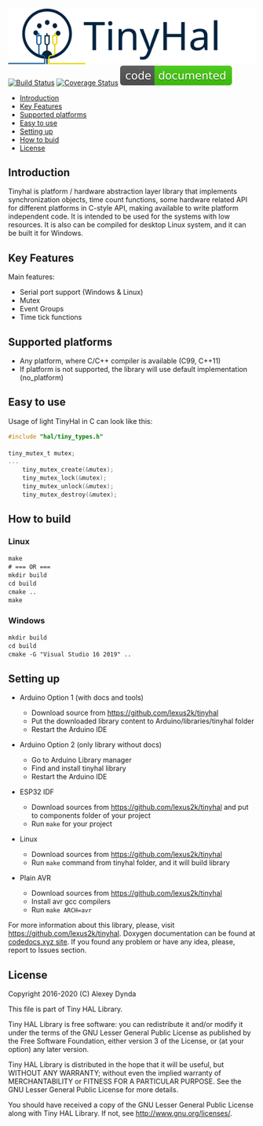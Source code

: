 ![TinyHal](.travis/tinylogo.svg)<br>
[![Build Status](https://travis-ci.com/lexus2k/tinyhal.svg?branch=main)](https://travis-ci.com/lexus2k/tinyhal)
[![Coverage Status](https://coveralls.io/repos/github/lexus2k/tinyhal/badge.svg?branch=main)](https://coveralls.io/github/lexus2k/tinyhal?branch=main)
[![Doc Status](.travis/code_documented.svg)](.travis/code_documented.svg)

[tocstart]: # (toc start)

  * [Introduction](#introduction)
  * [Key Features](#key-features)
  * [Supported platforms](#supported-platforms)
  * [Easy to use](#easy-to-use)
  * [Setting up](#setting-up)
  * [How to buid](#how-to-build)
  * [License](#license)

[tocend]: # (toc end)

## Introduction

Tinyhal is platform / hardware abstraction layer library that implements synchronization objects, time count functions, some hardware related API
for different platforms in C-style API, making available to write platform independent code. It is intended to be used for the systems with low resources.
It is also can be compiled for desktop Linux system, and it can be built it for Windows.

## Key Features

Main features:
 * Serial port support (Windows & Linux)
 * Mutex
 * Event Groups
 * Time tick functions

## Supported platforms

 * Any platform, where C/C++ compiler is available (C99, C++11)
 * If platform is not supported, the library will use default implementation (no_platform)

## Easy to use

Usage of light TinyHal in C can look like this:
```.c
#include "hal/tiny_types.h"

tiny_mutex_t mutex;
...
    tiny_mutex_create(&mutex);
    tiny_mutex_lock(&mutex);
    tiny_mutex_unlock(&mutex);
    tiny_mutex_destroy(&mutex);
```

## How to build

### Linux
```.txt
make
# === OR ===
mkdir build
cd build
cmake ..
make
```

### Windows
```.txt
mkdir build
cd build
cmake -G "Visual Studio 16 2019" ..
```

## Setting up

 * Arduino Option 1 (with docs and tools)
   * Download source from https://github.com/lexus2k/tinyhal
   * Put the downloaded library content to Arduino/libraries/tinyhal folder
   * Restart the Arduino IDE

 * Arduino Option 2 (only library without docs)
   * Go to Arduino Library manager
   * Find and install tinyhal library
   * Restart the Arduino IDE

 * ESP32 IDF
   * Download sources from https://github.com/lexus2k/tinyhal and put to components
     folder of your project
   * Run `make` for your project

 * Linux
   * Download sources from https://github.com/lexus2k/tinyhal
   * Run `make` command from tinyhal folder, and it will build library

 * Plain AVR
   * Download sources from https://github.com/lexus2k/tinyhal
   * Install avr gcc compilers
   * Run `make ARCH=avr`

For more information about this library, please, visit https://github.com/lexus2k/tinyhal.
Doxygen documentation can be found at [codedocs.xyz site](https://codedocs.xyz/lexus2k/tinyhal).
If you found any problem or have any idea, please, report to Issues section.

## License

Copyright 2016-2020 (C) Alexey Dynda

This file is part of Tiny HAL Library.

Tiny HAL Library is free software: you can redistribute it and/or modify
it under the terms of the GNU Lesser General Public License as published by
the Free Software Foundation, either version 3 of the License, or
(at your option) any later version.

Tiny HAL Library is distributed in the hope that it will be useful,
but WITHOUT ANY WARRANTY; without even the implied warranty of
MERCHANTABILITY or FITNESS FOR A PARTICULAR PURPOSE.  See the
GNU Lesser General Public License for more details.

You should have received a copy of the GNU Lesser General Public License
along with Tiny HAL Library.  If not, see <http://www.gnu.org/licenses/>.

